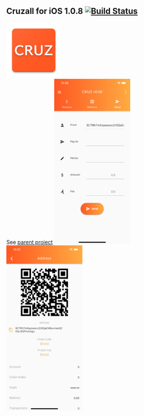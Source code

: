 ## Cruzall for iOS 1.0.8 [![Build Status](https://travis-ci.org/GreenAppers/cruzall-ios.svg?branch=master)](https://travis-ci.org/GreenAppers/cruzall-ios)
<img src="icon.png" /><br/> See [parent project](https://github.com/GreenAppers/cruzall)
<img width=200 src="screenshot1.jpg" /> <img width=200 src="screenshot2.jpg" />
